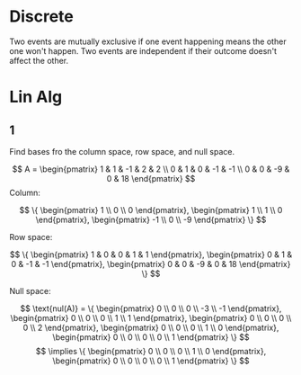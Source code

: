 # Discrete

Two events are mutually exclusive if one event happening means the other one won't happen. Two events are independent if their outcome doesn't affect the other.

# Lin Alg

## 1

Find bases fro the column space, row space, and null space.

$$
A = \begin{pmatrix}
1 & 1 & -1 & 2 & 2 \\
0 & 1 & 0 & -1 & -1 \\
0 & 0 & -9 & 0 & 18
\end{pmatrix}
$$
Column:

$$
\{ \begin{pmatrix}
1 \\
0 \\
0
\end{pmatrix}, \begin{pmatrix}
1 \\
1 \\
0
\end{pmatrix}, \begin{pmatrix}
-1 \\
0 \\
-9
\end{pmatrix} \}
$$

Row space:

$$
\{ \begin{pmatrix}
1 & 0 & 0 & 1 & 1
\end{pmatrix}, \begin{pmatrix}
0 & 1 & 0 & -1 & -1
\end{pmatrix}, \begin{pmatrix}
0 & 0 & -9 & 0 & 18
\end{pmatrix} \}
$$

Null space:

$$
\text{nul(A)} = \{ \begin{pmatrix}
0 \\
0 \\
0 \\
-3 \\
-1
\end{pmatrix}, \begin{pmatrix}
0 \\
0 \\
0 \\
1 \\
1
\end{pmatrix}, \begin{pmatrix}
0 \\
0 \\
0 \\
0 \\
2
\end{pmatrix}, \begin{pmatrix}
0 \\
0 \\
0 \\
1 \\
0
\end{pmatrix}, \begin{pmatrix}
0 \\
0 \\
0 \\
0 \\
1
\end{pmatrix} \}
$$
$$
\implies \{ \begin{pmatrix}
0 \\
0 \\
0 \\
1 \\
0
\end{pmatrix}, \begin{pmatrix}
0 \\
0 \\
0 \\
0 \\
1
\end{pmatrix} \}
$$
